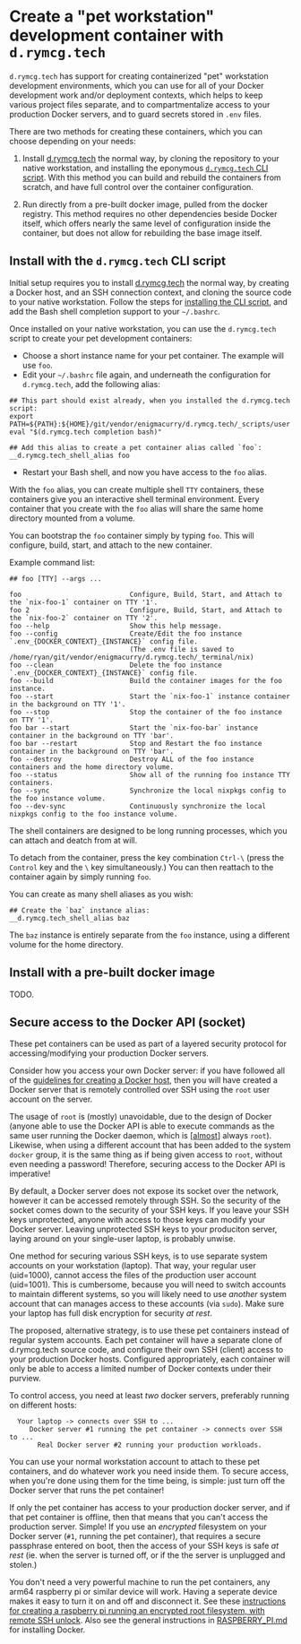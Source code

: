 # Create a "pet workstation" development container with `d.rymcg.tech`

`d.rymcg.tech` has support for creating containerized "pet"
workstation development environments, which you can use for all of
your Docker development work and/or deployment contexts, which helps
to keep various project files separate, and to compartmentalize access
to your production Docker servers, and to guard secrets stored in
`.env` files.

There are two methods for creating these containers, which you can
choose depending on your needs:

 1. Install
   [d.rymcg.tech](https://github.com/enigmaCurry/d.rymcg.tech) the
   normal way, by cloning the repository to your native
   workstation, and installing the eponymous [`d.rymcg.tech` CLI
   script](README.md#using-the-drymcgtech-cli-script-optional). With
   this method you can build and rebuild the containers from scratch,
   and have full control over the container configuration.

 2. Run directly from a pre-built docker image, pulled from the docker
    registry. This method requires no other dependencies beside Docker
    itself, which offers nearly the same level of configuration inside
    the container, but does not allow for rebuilding the base image
    itself.

## Install with the `d.rymcg.tech` CLI script

Initial setup requires you to install [d.rymcg.tech](README.md) the
normal way, by creating a Docker host, and an SSH connection context,
and cloning the source code to your native workstation. Follow the
steps for [installing the CLI
script](README.md#using-the-drymcgtech-cli-script-optional), and add
the Bash shell completion support to your `~/.bashrc`.

Once installed on your native workstation, you can use the
`d.rymcg.tech` script to create your pet development containers:

 * Choose a short instance name for your pet container. The example
   will use `foo`.
 * Edit your `~/.bashrc` file again, and underneath the configuration
   for `d.rymcg.tech`, add the following alias:

```
## This part should exist already, when you installed the d.rymcg.tech script:
export PATH=${PATH}:${HOME}/git/vendor/enigmacurry/d.rymcg.tech/_scripts/user
eval "$(d.rymcg.tech completion bash)"

## Add this alias to create a pet container alias called `foo`:
__d.rymcg.tech_shell_alias foo
```

 * Restart your Bash shell, and now you have access to the `foo`
   alias.

With the `foo` alias, you can create multiple shell `TTY` containers,
these containers give you an interactive shell terminal environment.
Every container that you create with the `foo` alias will share the
same home directory mounted from a volume.

You can bootstrap the `foo` container simply by typing `foo`. This
will configure, build, start, and attach to the new container.

Example command list:

```
## foo [TTY] --args ...

foo                           Configure, Build, Start, and Attach to the `nix-foo-1` container on TTY '1'.
foo 2                         Configure, Build, Start, and Attach to the `nix-foo-2` container on TTY '2'.
foo --help                    Show this help message.
foo --config                  Create/Edit the foo instance `.env_{DOCKER_CONTEXT}_{INSTANCE}` config file.
                              (The .env file is saved to /home/ryan/git/vendor/enigmacurry/d.rymcg.tech/_terminal/nix)
foo --clean                   Delete the foo instance `.env_{DOCKER_CONTEXT}_{INSTANCE}` config file.
foo --build                   Build the container images for the foo instance.
foo --start                   Start the `nix-foo-1` instance container in the background on TTY '1'.
foo --stop                    Stop the container of the foo instance on TTY '1'.
foo bar --start               Start the `nix-foo-bar` instance container in the background on TTY 'bar'.
foo bar --restart             Stop and Restart the foo instance container in the background on TTY 'bar'.
foo --destroy                 Destroy ALL of the foo instance containers and the home directory volume.
foo --status                  Show all of the running foo instance TTY containers.
foo --sync                    Synchronize the local nixpkgs config to the foo instance volume.
foo --dev-sync                Continuously synchronize the local nixpkgs config to the foo instance volume.
```

The shell containers are designed to be long running processes, which
you can attach and deatch from at will.

To detach from the container, press the key combination `Ctrl-\`
(press the `Control` key and the `\` key simultaneously.) You can then
reattach to the container again by simply running `foo`.

You can create as many shell aliases as you wish:

```
## Create the `baz` instance alias:
__d.rymcg.tech_shell_alias baz
```

The `baz` instance is entirely separate from the `foo` instance, using
a different volume for the home directory.

## Install with a pre-built docker image

TODO.

## Secure access to the Docker API (socket)

These pet containers can be used as part of a layered security
protocol for accessing/modifying your production Docker servers.

Consider how you access your own Docker server: if you have followed
all of the [guidelines for creating a Docker
host](https://github.com/EnigmaCurry/d.rymcg.tech#create-a-docker-host),
then you will have created a Docker server that is remotely controlled
over SSH using the `root` user account on the server.

The usage of `root` is (mostly) unavoidable, due to the design of
Docker (anyone able to use the Docker API is able to execute commands
as the same user running the Docker daemon, which is
[[almost](https://docs.docker.com/engine/security/rootless/)] always
`root`). Likewise, when using a different account that has been added
to the system `docker` group, it is the same thing as if being given
access to `root`, without even needing a password! Therefore, securing
access to the Docker API is imperative!

By default, a Docker server does not expose its socket over the
network, however it can be accessed remotely through SSH. So the
security of the socket comes down to the security of your SSH keys. If
you leave your SSH keys unprotected, anyone with access to those keys
can modify your Docker server. Leaving unprotected SSH keys to your
produciton server, laying around on your single-user laptop, is
probably unwise.

One method for securing various SSH keys, is to use separate system
accounts on your workstation (laptop). That way, your regular user
(uid=1000), cannot access the files of the production user account
(uid=1001). This is cumbersome, because you will need to switch
accounts to maintain different systems, so you will likely need to use
*another* system account that can manages access to these accounts
(via `sudo`). Make sure your laptop has full disk encryption for
security *at rest*.

The proposed, alternative strategy, is to use these pet containers
instead of regular system accounts. Each pet container will have a
separate clone of d.rymcg.tech source code, and configure their own
SSH (client) access to your production Docker hosts. Configured
appropriately, each container will only be able to access a limited
number of Docker contexts under their purview.

To control access, you need at least *two* docker servers, preferably
running on different hosts:

```
  Your laptop -> connects over SSH to ...
     Docker server #1 running the pet container -> connects over SSH to ...
       Real Docker server #2 running your production workloads.
```

You can use your normal workstation account to attach to these pet
containers, and do whatever work you need inside them. To secure
access, when you're done using them for the time being, is simple:
just turn off the Docker server that runs the pet container!

If only the pet container has access to your production docker server,
and if that pet container is offline, then that means that you can't
access the production server. Simple! If you use an *encrypted*
filesystem on your Docker server (`#1`, running the pet container),
that requires a secure passphrase entered on boot, then the access of
your SSH keys is safe *at rest* (ie. when the server is turned off, or
if the the server is unplugged and stolen.)

You don't need a very powerful machine to run the pet containers, any
arm64 raspberry pi or similar device will work. Having a seperate
device makes it easy to turn it on and off and disconnect it. See
these [instructions for creating a raspberry pi running an encrypted
root filesystem, with remote SSH
unlock](https://gist.github.com/devgioele/e897c341b8d1c18d58b44ffe21d72cf6).
Also see the general instructions in
[RASPBERRY_PI.md](RASPBERRY_PI.md) for installing Docker.
